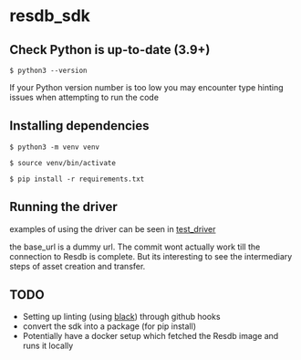 # resdb_sdk

## Check Python is up-to-date (3.9+)
`$ python3 --version`

If your Python version number is too low you may encounter type hinting issues when attempting to run the code

## Installing dependencies
`$ python3 -m venv venv`

`$ source venv/bin/activate`

`$ pip install -r requirements.txt`

## Running the driver

examples of using the driver can be seen in [test_driver](/test_driver.py)

the base_url is a dummy url. The commit wont actually work till the connection to Resdb is complete. But its interesting to see the intermediary steps of asset creation and transfer.


## TODO
- Setting up linting (using [black](https://github.com/psf/black)) through github hooks
- convert the sdk into a package (for pip install)
- Potentially have a docker setup which fetched the Resdb image and runs it locally
